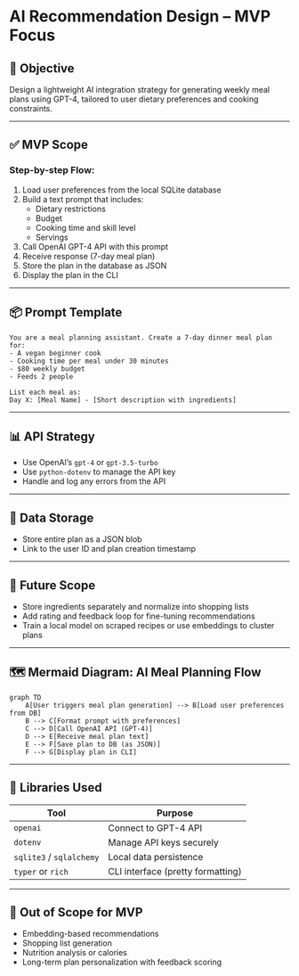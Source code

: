 # AI Recommendation Design – MVP Focus

## 🧠 Objective
Design a lightweight AI integration strategy for generating weekly meal plans using GPT-4, tailored to user dietary preferences and cooking constraints.

---

## ✅ MVP Scope

### Step-by-step Flow:
1. Load user preferences from the local SQLite database
2. Build a text prompt that includes:
   - Dietary restrictions
   - Budget
   - Cooking time and skill level
   - Servings
3. Call OpenAI GPT-4 API with this prompt
4. Receive response (7-day meal plan)
5. Store the plan in the database as JSON
6. Display the plan in the CLI

---

## 📦 Prompt Template
```
You are a meal planning assistant. Create a 7-day dinner meal plan for:
- A vegan beginner cook
- Cooking time per meal under 30 minutes
- $80 weekly budget
- Feeds 2 people

List each meal as:
Day X: [Meal Name] - [Short description with ingredients]
```

---

## 📊 API Strategy
- Use OpenAI’s `gpt-4` or `gpt-3.5-turbo`
- Use `python-dotenv` to manage the API key
- Handle and log any errors from the API

---

## 🧠 Data Storage
- Store entire plan as a JSON blob
- Link to the user ID and plan creation timestamp

---

## 🧪 Future Scope
- Store ingredients separately and normalize into shopping lists
- Add rating and feedback loop for fine-tuning recommendations
- Train a local model on scraped recipes or use embeddings to cluster plans

---

## 🗺️ Mermaid Diagram: AI Meal Planning Flow
```mermaid
graph TD
    A[User triggers meal plan generation] --> B[Load user preferences from DB]
    B --> C[Format prompt with preferences]
    C --> D[Call OpenAI API (GPT-4)]
    D --> E[Receive meal plan text]
    E --> F[Save plan to DB (as JSON)]
    F --> G[Display plan in CLI]
```

---

## 🔧 Libraries Used
| Tool | Purpose |
|------|---------|
| `openai` | Connect to GPT-4 API |
| `dotenv` | Manage API keys securely |
| `sqlite3` / `sqlalchemy` | Local data persistence |
| `typer` or `rich` | CLI interface (pretty formatting) |

---

## 🚫 Out of Scope for MVP
- Embedding-based recommendations
- Shopping list generation
- Nutrition analysis or calories
- Long-term plan personalization with feedback scoring

